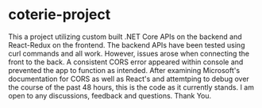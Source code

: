 # coterie-project

This a project utilizing custom built .NET Core APIs on the backend and React-Redux on the frontend.
The backend APIs have been tested using curl commands and all work. However, issues arose when connecting 
the front to the back. A consistent CORS error appeared within console and prevented the app to function as intended. After examining Microsoft's documentation for CORS as well as React's and attemtping to debug over the course of the past 48 hours, this is the code as it currently stands. I am open to any discussions, feedback and questions. Thank You.